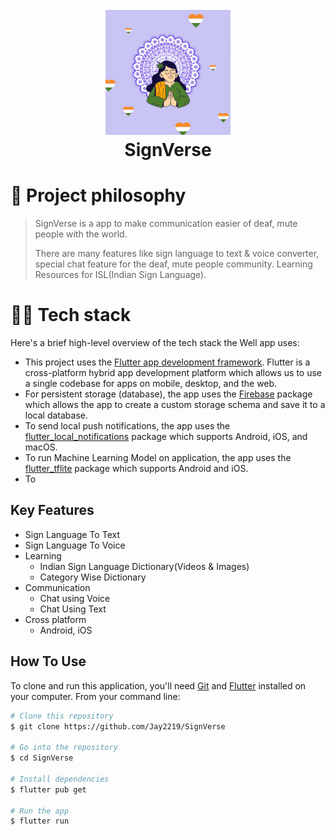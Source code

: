 <h1 align="center">
  <br>
<img
src="https://raw.githubusercontent.com/Jay2219/SignVerse/master/assets/SignverseLogo.png" alt="SignVerse" width="200">
  <br>
  SignVerse
  <br>
</h1>

# 🧐 Project philosophy

> SignVerse is a app to make communication easier of deaf, mute people with the world.
> 
> There are many features like sign language to text & voice converter, special chat feature for the deaf, mute people community. Learning Resources for ISL(Indian Sign Language).

# 👨‍💻 Tech stack

Here's a brief high-level overview of the tech stack the Well app uses:

- This project uses the [Flutter app development framework](https://flutter.dev/). Flutter is a cross-platform hybrid app development platform which allows us to use a single codebase for apps on mobile, desktop, and the web.
- For persistent storage (database), the app uses the [Firebase](https://firebase.google.com/) package which allows the app to create a custom storage schema and save it to a local database.
- To send local push notifications, the app uses the [flutter_local_notifications](https://pub.dev/packages/flutter_local_notifications) package which supports Android, iOS, and macOS.
- To run Machine Learning Model on application, the app uses the [flutter_tflite](https://pub.dev/packages/flutter_tflite) package which supports Android and iOS.
- To 

## Key Features

* Sign Language To Text
* Sign Language To Voice
* Learning
  - Indian Sign Language Dictionary(Videos & Images)
  - Category Wise Dictionary
* Communication
  - Chat using Voice
  - Chat Using Text
* Cross platform
  - Android, iOS

## How To Use

To clone and run this application, you'll need [Git](https://git-scm.com) and [Flutter](https://docs.flutter.dev/get-started/install)  installed on your computer. From your command line:

```bash
# Clone this repository
$ git clone https://github.com/Jay2219/SignVerse

# Go into the repository
$ cd SignVerse

# Install dependencies
$ flutter pub get

# Run the app
$ flutter run
```
